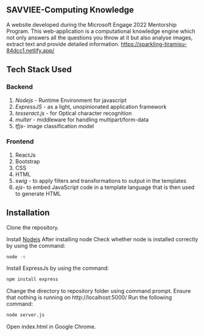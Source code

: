 ## SAVVIEE-Computing Knowledge
A website developed during the Microsoft Engage 2022 Mentorship Program. This web-application is a computational knowledge engine which not only answers all the questions you throw at it but also analyse images, extract text and provide detailed information.
https://sparkling-tiramisu-84dcc1.netlify.app/
## Tech Stack Used
### Backend
1. *Nodejs* - Runtime Environment for javascript
2. *ExpressJS* - as a light, unopinionated application framework 
3. *tesseract.js* - for Optical character recognition
4. *multer* - middleware for handling multipart/form-data 
5. *tfjs*- image classification model

### Frontend
1. ReactJs
2. Bootstrap
3. CSS
4. HTML
5. *swig* - to apply filters and transformations to output in the templates
6. *ejs*- to embed JavaScript code in a template language that is then used to generate HTML

## Installation
Clone the repository. 

 Install [Nodejs](https://nodejs.org/en/download/)
 After installing node 
 Check whether node is installed correctly by using the command:
```bash
node -v
```

Install ExpressJs by using the command:

```bash
npm install express
```
Change the directory to repository folder using command prompt.
Ensure that nothing is running on http://localhost:5000/
 Run the following command:
 ```bash
node server.js
```
Open index.html in Google Chrome.
